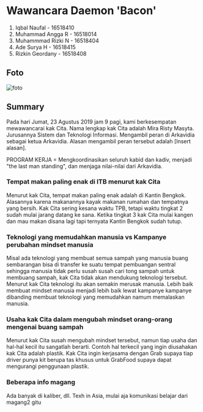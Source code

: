 # Wawancara Daemon 'Bacon'

1. Iqbal Naufal - 16518410
2. Muhammad Angga R - 16518014
3. Muhammmad Rizki N - 16518404
4. Ade Surya H - 16518415
5. Rizkin Geordany - 16518408

## Foto
![foto](./16518014-16518404-16518408-16518410-16518415.jpg)

## Summary
Pada hari Jumat, 23 Agustus 2019 jam 9 pagi, kami berkesempatan mewawancarai kak Cita. Nama lengkap kak Cita adalah Mira Risty Masyta. Jurusannya Sistem dan Teknologi Informasi. Mengambil peran di Arkavidia sebagai ketua Arkavidia. Alasan mengambil peran tersebut adalah [Insert alasan].

PROGRAM KERJA =
Mengkoordinasikan seluruh kabid dan kadiv, menjadi "the last man standing", dan menjaga nilai-nilai dari Arkavidia.

### Tempat makan paling enak di ITB menurut kak Cita
Menurut kak Cita, tempat makan paling enak adalah di Kantin Bengkok. Alasannya karena makanannya kayak makanan rumahan dan tempatnya yang bersih. Kak Cita sering kesana waktu TPB, tetapi waktu tingkat 2 sudah mulai jarang datang ke sana. Ketika tingkat 3 kak Cita mulai kangen dan mau makan disana lagi tapi ternyata Kantin Bengkok sudah tutup.

### Teknologi yang memudahkan manusia vs Kampanye perubahan mindset manusia
Misal ada teknologi yang membuat semua sampah yang manusia buang sembarangan bisa di transfer ke suatu tempat pembuangan sentral sehingga manusia tidak perlu susah susah cari tong sampah untuk membuang sampah, kak Cita tidak akan mendukung teknologi tersebut. Menurut kak Cita teknologi itu akan semakin merusak manusia. Lebih baik membuat mindset manusia menjadi lebih baik lewat kampanye kampanye dibanding membuat teknologi yang memudahkan namum memalaskan manusia.

### Usaha kak Cita dalam mengubah mindset orang-orang mengenai buang sampah
Menurut kak Cita susah mengubah mindset tersebut, namun tiap usaha dan hal-hal kecil itu sangatlah berarti. Contoh hal terkecil yang ingin diusahakan kak Cita adalah plastik. Kak Cita ingin kerjasama dengan Grab supaya tiap driver punya kit berupa tas khusus untuk GrabFood supaya dapat mengurangi penggunaan plastik.

### Beberapa info magang
Ada banyak di kaliber, dll. Texh in Asia, mulai aja komunikasi belajar dari magang2 gitu
